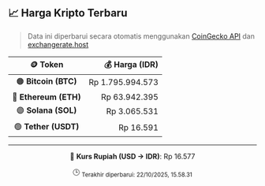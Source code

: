 

<!-- HARGA_KRIPTO -->
## 📈 Harga Kripto Terbaru

> Data ini diperbarui secara otomatis menggunakan [CoinGecko API](https://www.coingecko.com/) dan [exchangerate.host](https://exchangerate.host/)

<div align="center">

| 🪙 Token | 💰 Harga (IDR) |
|:------:|---------------:|
| 🟠 **Bitcoin (BTC)**   | Rp 1.795.994.573 |
| 🔵 **Ethereum (ETH)**  | Rp 63.942.395 |
| 🟣 **Solana (SOL)**    | Rp 3.065.531 |
| 🟢 **Tether (USDT)**   | Rp 16.591 |

---

💱 **Kurs Rupiah (USD → IDR)**: Rp 16.577

🕒 <sub>Terakhir diperbarui: 22/10/2025, 15.58.31</sub>

</div>
<!-- /HARGA_KRIPTO -->